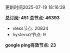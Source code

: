 更新时间2025-07-19 18:16:39

**总订阅: 451**
**总节点: 46393**
- vless节点: 20834
- hysteria2节点: 9

**google ping有效节点: 23**
